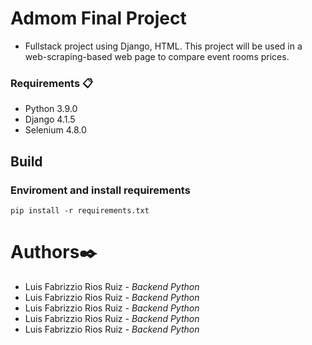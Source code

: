 # Admom Final Project

- Fullstack project using Django, HTML. This project will be used in a web-scraping-based web page to compare event rooms prices.

### Requirements 📋
- Python 3.9.0
- Django 4.1.5
- Selenium 4.8.0

## Build
### Enviroment and install requirements

`pip install -r requirements.txt`


# Authors✒️
- Luis Fabrizzio Rios Ruiz - *Backend Python* 
- Luis Fabrizzio Rios Ruiz - *Backend Python* 
- Luis Fabrizzio Rios Ruiz - *Backend Python* 
- Luis Fabrizzio Rios Ruiz - *Backend Python* 
- Luis Fabrizzio Rios Ruiz - *Backend Python* 

